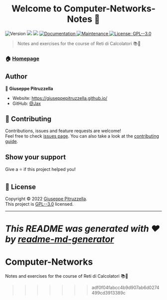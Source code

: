<h1 align="center">Welcome to Computer-Networks-Notes 👋</h1>
<p>
  <img alt="Version" src="https://img.shields.io/badge/version-1.0.0-blue.svg?cacheSeconds=2592000" />
  <img src="https://img.shields.io/badge/npm-%3E%3D5.5.0-blue.svg" />
  <img src="https://img.shields.io/badge/node-%3E%3D9.3.0-blue.svg" />
  <a href="https://github.com/kefranabg/readme-md-generator#readme" target="_blank">
    <img alt="Documentation" src="https://img.shields.io/badge/documentation-yes-brightgreen.svg" />
  </a>
  <a href="https://github.com/kefranabg/readme-md-generator/graphs/commit-activity" target="_blank">
    <img alt="Maintenance" src="https://img.shields.io/badge/Maintained%3F-yes-green.svg" />
  </a>
  <a href="https://github.com/GiuseppePitruzzella/Computer-Networks/blob/main/LICENSE" target="_blank">
    <img alt="License: GPL--3.0" src="https://img.shields.io/github/license/Jax/Computer-Networks-Notes" />
  </a>
</p>

> Notes and exercises for the course of Reti di Calcolatori 📚🔗

### 🏠 [Homepage](https://github.com/GiuseppePitruzzella/Computer-Networks)

## Author

👤 **Giuseppe Pitruzzella**

* Website: https://giuseppepitruzzella.github.io/
* GitHub: [@Jax](https://github.com/Jax)

## 🤝 Contributing

Contributions, issues and feature requests are welcome!<br />Feel free to check [issues page](https://github.com/kefranabg/readme-md-generator/issues). You can also take a look at the [contributing guide](https://github.com/kefranabg/readme-md-generator/blob/master/CONTRIBUTING.md).

## Show your support

Give a ⭐️ if this project helped you!

## 📝 License

Copyright © 2022 [Giuseppe Pitruzzella](https://github.com/Jax).<br />
This project is [GPL--3.0](https://github.com/GiuseppePitruzzella/Computer-Networks/blob/main/LICENSE) licensed.

***
_This README was generated with ❤️ by [readme-md-generator](https://github.com/kefranabg/readme-md-generator)_
=======
# Computer-Networks
Notes and exercises for the course of Reti di Calcolatori 📚🔗
>>>>>>> adf0f04fabcc4b9d907ab6d0274499cd3913389c
